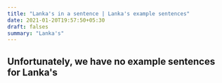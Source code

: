 ```yaml
---
title: "Lanka's in a sentence | Lanka's example sentences"
date: 2021-01-20T19:57:50+05:30
draft: falses
summary: "Lanka's"
---
```

## Unfortunately, we have no example sentences for Lanka's                 
